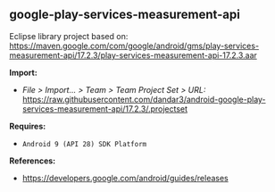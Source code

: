 ## google-play-services-measurement-api

Eclipse library project based on:<br/>
https://maven.google.com/com/google/android/gms/play-services-measurement-api/17.2.3/play-services-measurement-api-17.2.3.aar

**Import:**
- _File > Import... > Team > Team Project Set > URL:_<br/>
  https://raw.githubusercontent.com/dandar3/android-google-play-services-measurement-api/17.2.3/.projectset

**Requires:**
- `Android 9 (API 28) SDK Platform`

**References:**
- https://developers.google.com/android/guides/releases